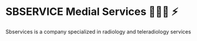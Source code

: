 # SBSERVICE Medial Services 👨🏼‍⚕️ ⚡️


Sbservices is a company specialized in radiology and teleradiology services

